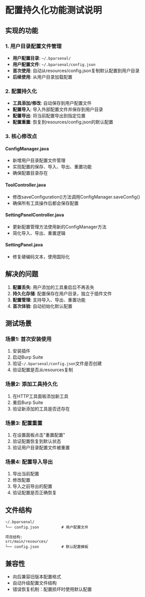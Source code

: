 # 配置持久化功能测试说明

## 实现的功能

### 1. 用户目录配置文件管理
- **用户配置目录**: `~/.bparsenal/`
- **用户配置文件**: `~/.bparsenal/config.json`
- **首次使用**: 自动从resources/config.json复制默认配置到用户目录
- **后续使用**: 从用户目录加载配置

### 2. 配置持久化
- **工具添加/修改**: 自动保存到用户配置文件
- **配置导入**: 导入外部配置文件并保存到用户目录  
- **配置导出**: 将当前配置导出到指定位置
- **配置重置**: 恢复到resources/config.json的默认配置

### 3. 核心修改点

#### ConfigManager.java
- 新增用户目录配置文件管理
- 实现配置的保存、导入、导出、重置功能
- 确保配置目录存在

#### ToolController.java  
- 修改saveConfiguration()方法调用ConfigManager.saveConfig()
- 确保所有工具操作后都会保存配置

#### SettingPanelController.java
- 更新配置管理方法使用新的ConfigManager方法
- 简化导入、导出、重置逻辑

#### SettingPanel.java
- 修复硬编码文本，使用国际化

## 解决的问题

1. **配置丢失**: 用户添加的工具重启后不再丢失
2. **持久化存储**: 配置保存在用户目录，独立于插件文件
3. **配置管理**: 支持导入、导出、重置功能
4. **首次体验**: 自动初始化默认配置

## 测试场景

### 场景1: 首次安装使用
1. 安装插件
2. 启动Burp Suite
3. 验证`~/.bparsenal/config.json`文件是否创建
4. 验证配置是否从resources复制

### 场景2: 添加工具持久化
1. 在HTTP工具面板添加新工具
2. 重启Burp Suite
3. 验证新添加的工具是否还存在

### 场景3: 配置重置
1. 在设置面板点击"重置配置"
2. 验证配置恢复到默认状态
3. 验证用户目录配置文件被重置

### 场景4: 配置导入导出
1. 导出当前配置
2. 修改配置
3. 导入之前导出的配置
4. 验证配置是否正确恢复

## 文件结构

```
~/.bparsenal/
└── config.json          # 用户配置文件

项目结构:
src/main/resources/
└── config.json          # 默认配置模板
```

## 兼容性

- 向后兼容旧版本配置格式
- 自动升级配置文件结构
- 错误恢复机制：配置损坏时使用默认配置
